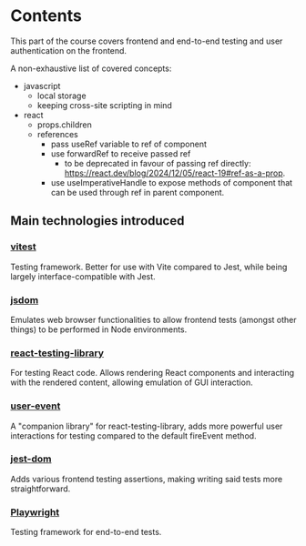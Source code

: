 # Contents

This part of the course covers frontend and end-to-end testing
and user authentication on the frontend.

A non-exhaustive list of covered concepts:
- javascript
    - local storage
    - keeping cross-site scripting in mind
- react
    - props.children
    - references
        - pass useRef variable to ref of component
        - use forwardRef to receive passed ref
            - to be deprecated in favour of passing ref directly: https://react.dev/blog/2024/12/05/react-19#ref-as-a-prop.
        - use useImperativeHandle to expose methods of component that can be used through ref in parent component.


## Main technologies introduced

### [vitest](https://vitest.dev/)

Testing framework. Better for use with Vite compared to Jest, while being largely interface-compatible with Jest.

### [jsdom](https://github.com/jsdom/jsdom)

Emulates web browser functionalities to allow frontend tests (amongst other things) to be performed in Node environments.

### [react-testing-library](https://github.com/testing-library/react-testing-library)

For testing React code. Allows rendering React components and interacting with the rendered content, allowing emulation of GUI interaction.

### [user-event](https://github.com/testing-library/user-event)

A "companion library" for react-testing-library, adds more powerful user interactions for testing compared to the default fireEvent method.


### [jest-dom](https://github.com/testing-library/jest-dom)

Adds various frontend testing assertions, making writing said tests more straightforward.

### [Playwright](https://playwright.dev/)

Testing framework for end-to-end tests.
